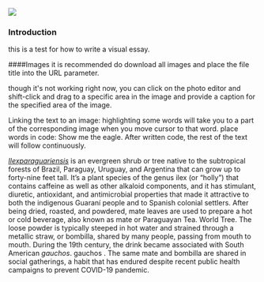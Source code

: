 <a href="https://www.juncture-digital.org"><img src="https://juncture-digital.github.io/juncture/static/images/ve-button.png"></a>

<param ve-config 
       title="Yerba Mate: From Sacred Drink to Caffeinated Star"
       source-image="https://upload.wikimedia.org/wikipedia/commons/b/bf/Timber_between_Larch_Mountain_and_Mount_Hood_%284587520152%29.jpg"
       banner="https://upload.wikimedia.org/wikipedia/commons/b/bf/Timber_between_Larch_Mountain_and_Mount_Hood_%284587520152%29.jpg"
       author="Hannah Hardenbergh"
       layout="vertical">

### Introduction
this is a test for how to write a visual essay. 

####Images
it is recommended do download all images and place the file title into the URL parameter. 

though it's not working right now, you can click on the photo editor and shift-click and drag to a specific area in the image and provide a caption for the specified area of the image. 

Linking the text to an image: 
highlighting some words will take you to a part of the corresponding image when you move cursor to that word. place words in code: 
<span data-mouseover-image-zoomto="231,194,163,93">
       Show me the eagle. 
       </span>
After written code, the rest of the text will follow continuously. 

[_Ilexparaguariensis_](https://powo.science.kew.org/taxon/urn:lsid:ipni.org:names:315555-2) is an evergreen shrub or tree native to the subtropical forests of Brazil, Paraguay, Uruguay, and Argentina that can grow up to forty-nine feet tall. It’s a plant species of the genus ilex (or “holly”) that contains caffeine as well as other alkaloid components, and it has stimulant, diuretic, antioxidant, and antimicrobial properties that made it attractive to both the indigenous Guaraní people and to Spanish colonial settlers. After being dried, roasted, and powdered, mate leaves are used to prepare a hot or cold beverage, also known as mate or Paraguayan Tea. World Tree. The loose powder is typically steeped in hot water and strained through a metallic straw, or bombilla, shared by many people, passing from mouth to mouth. During the 19th century, the drink became associated with South American *gauchos*. gauchos . The same mate and bombilla are shared in social gatherings, a habit that has endured despite recent public health campaigns to prevent COVID-19 pandemic.

<param ve-image 
       label="*Hamatsa Emerging From The Woods*, 1914. Photo by E.S. Curtis." 
       description="Photograph" 
       license="public domain" 
       url="https://i.pinimg.com/originals/cc/38/87/cc3887546e37eab5979e7b91f839f62f.jpg">
       
<param ve-image 
       label="*Hamatsa Emerging From The Woods*, 1914. Photo by E.S. Curtis." 
       description="Photograph" 
       license="public domain" 
       url="https://upload.wikimedia.org/wikipedia/commons/5/52/Hamatsa_shaman.jpg" region="468,765,612,418">

<param ve-image 
       label="James Ward Sketch of Larch Tree, 1859" 
       description="Photograph" 
       license="public domain"
       url="16-07-06-Rathaus_Graz_Turmblick-RR2_0275.jpg">

<param ve-entity 
       eid="Q155" 
       title="Brazil">
<param ve-entity 
       eid="Q267376" 
       title="World Tree">
<param ve-entity 
       eid="Q210377" 
       title="gauchos">
<param ve-entity 
       eid="Q46429" 
       title=“Guaraní people”>
<param ve-entity 
       eid="Q84263196" 
       title=“COVID-19 pandemic”>



